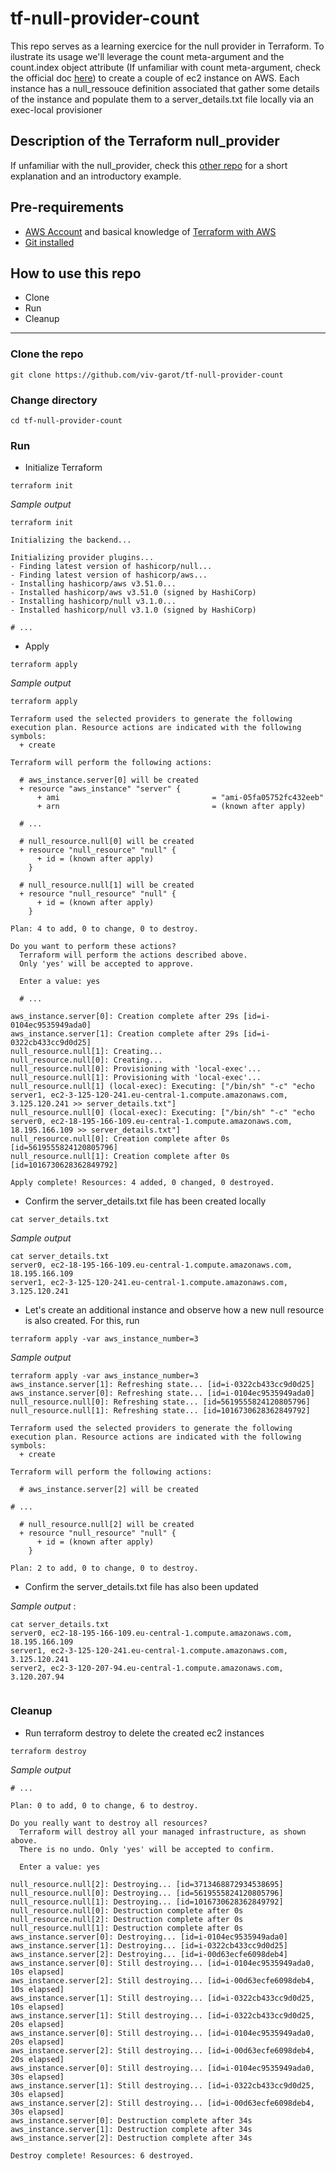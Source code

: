 # tf-null-provider-count
This repo serves as a learning exercice for the null provider in Terraform. 
To ilustrate its usage we'll leverage the count meta-argument and the count.index object attribute (If unfamiliar with count meta-argument, check the official doc [here](https://www.terraform.io/docs/language/meta-arguments/count.html)) to create a couple of ec2 instance on AWS.
Each instance has a null_ressouce definition associated that gather some details of the instance and populate them to a server_details.txt file locally via an exec-local provisioner

## Description of the Terraform null_provider

If unfamiliar with the null_provider, check this [other repo](https://github.com/viv-garot/tf-null-provider) for a short explanation and an introductory example.

## Pre-requirements

* [AWS Account](https://aws.amazon.com/) and basical knowledge of [Terraform with AWS](https://learn.hashicorp.com/collections/terraform/aws-get-started)
* [Git installed](https://git-scm.com/book/en/v2/Getting-Started-Installing-Git)

## How to use this repo

- Clone
- Run
- Cleanup

---

### Clone the repo

```
git clone https://github.com/viv-garot/tf-null-provider-count
```

### Change directory

```
cd tf-null-provider-count
```

### Run


* Initialize Terraform

```
terraform init
```


_Sample output_

```
terraform init

Initializing the backend...

Initializing provider plugins...
- Finding latest version of hashicorp/null...
- Finding latest version of hashicorp/aws...
- Installing hashicorp/aws v3.51.0...
- Installed hashicorp/aws v3.51.0 (signed by HashiCorp)
- Installing hashicorp/null v3.1.0...
- Installed hashicorp/null v3.1.0 (signed by HashiCorp)

# ...
```


* Apply

```
terraform apply
```


_Sample output_

```
terraform apply

Terraform used the selected providers to generate the following execution plan. Resource actions are indicated with the following symbols:
  + create

Terraform will perform the following actions:

  # aws_instance.server[0] will be created
  + resource "aws_instance" "server" {
      + ami                                  = "ami-05fa05752fc432eeb"
      + arn                                  = (known after apply)
  
  # ...
  
  # null_resource.null[0] will be created
  + resource "null_resource" "null" {
      + id = (known after apply)
    }

  # null_resource.null[1] will be created
  + resource "null_resource" "null" {
      + id = (known after apply)
    }

Plan: 4 to add, 0 to change, 0 to destroy.

Do you want to perform these actions?
  Terraform will perform the actions described above.
  Only 'yes' will be accepted to approve.

  Enter a value: yes
  
  # ...
  
aws_instance.server[0]: Creation complete after 29s [id=i-0104ec9535949ada0]
aws_instance.server[1]: Creation complete after 29s [id=i-0322cb433cc9d0d25]
null_resource.null[1]: Creating...
null_resource.null[0]: Creating...
null_resource.null[0]: Provisioning with 'local-exec'...
null_resource.null[1]: Provisioning with 'local-exec'...
null_resource.null[1] (local-exec): Executing: ["/bin/sh" "-c" "echo server1, ec2-3-125-120-241.eu-central-1.compute.amazonaws.com, 3.125.120.241 >> server_details.txt"]
null_resource.null[0] (local-exec): Executing: ["/bin/sh" "-c" "echo server0, ec2-18-195-166-109.eu-central-1.compute.amazonaws.com, 18.195.166.109 >> server_details.txt"]
null_resource.null[0]: Creation complete after 0s [id=5619555824120805796]
null_resource.null[1]: Creation complete after 0s [id=1016730628362849792]

Apply complete! Resources: 4 added, 0 changed, 0 destroyed.
```

* Confirm the server_details.txt file has been created locally

```
cat server_details.txt
```

_Sample output_

```
cat server_details.txt
server0, ec2-18-195-166-109.eu-central-1.compute.amazonaws.com, 18.195.166.109
server1, ec2-3-125-120-241.eu-central-1.compute.amazonaws.com, 3.125.120.241
```


* Let's create an additional instance and observe how a new null resource is also created.
For this, run

```
terraform apply -var aws_instance_number=3
```

_Sample output_

```
terraform apply -var aws_instance_number=3
aws_instance.server[1]: Refreshing state... [id=i-0322cb433cc9d0d25]
aws_instance.server[0]: Refreshing state... [id=i-0104ec9535949ada0]
null_resource.null[0]: Refreshing state... [id=5619555824120805796]
null_resource.null[1]: Refreshing state... [id=1016730628362849792]

Terraform used the selected providers to generate the following execution plan. Resource actions are indicated with the following symbols:
  + create

Terraform will perform the following actions:

  # aws_instance.server[2] will be created
  
# ...

  # null_resource.null[2] will be created
  + resource "null_resource" "null" {
      + id = (known after apply)
    }

Plan: 2 to add, 0 to change, 0 to destroy.
```


* Confirm the server_details.txt file has also been updated

_Sample output_ :

```
cat server_details.txt
server0, ec2-18-195-166-109.eu-central-1.compute.amazonaws.com, 18.195.166.109
server1, ec2-3-125-120-241.eu-central-1.compute.amazonaws.com, 3.125.120.241
server2, ec2-3-120-207-94.eu-central-1.compute.amazonaws.com, 3.120.207.94
 
``` 



### Cleanup

* Run terraform destroy to delete the created ec2 instances

```
terraform destroy
```

_Sample output_

```
# ...

Plan: 0 to add, 0 to change, 6 to destroy.

Do you really want to destroy all resources?
  Terraform will destroy all your managed infrastructure, as shown above.
  There is no undo. Only 'yes' will be accepted to confirm.

  Enter a value: yes
  
null_resource.null[2]: Destroying... [id=3713468872934538695]
null_resource.null[0]: Destroying... [id=5619555824120805796]
null_resource.null[1]: Destroying... [id=1016730628362849792]
null_resource.null[0]: Destruction complete after 0s
null_resource.null[2]: Destruction complete after 0s
null_resource.null[1]: Destruction complete after 0s
aws_instance.server[0]: Destroying... [id=i-0104ec9535949ada0]
aws_instance.server[1]: Destroying... [id=i-0322cb433cc9d0d25]
aws_instance.server[2]: Destroying... [id=i-00d63ecfe6098deb4]
aws_instance.server[0]: Still destroying... [id=i-0104ec9535949ada0, 10s elapsed]
aws_instance.server[2]: Still destroying... [id=i-00d63ecfe6098deb4, 10s elapsed]
aws_instance.server[1]: Still destroying... [id=i-0322cb433cc9d0d25, 10s elapsed]
aws_instance.server[1]: Still destroying... [id=i-0322cb433cc9d0d25, 20s elapsed]
aws_instance.server[0]: Still destroying... [id=i-0104ec9535949ada0, 20s elapsed]
aws_instance.server[2]: Still destroying... [id=i-00d63ecfe6098deb4, 20s elapsed]
aws_instance.server[0]: Still destroying... [id=i-0104ec9535949ada0, 30s elapsed]
aws_instance.server[1]: Still destroying... [id=i-0322cb433cc9d0d25, 30s elapsed]
aws_instance.server[2]: Still destroying... [id=i-00d63ecfe6098deb4, 30s elapsed]
aws_instance.server[0]: Destruction complete after 34s
aws_instance.server[1]: Destruction complete after 34s
aws_instance.server[2]: Destruction complete after 34s

Destroy complete! Resources: 6 destroyed.

```
